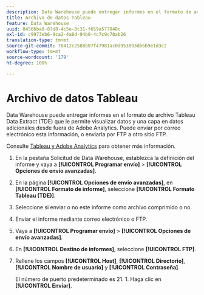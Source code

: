 ```yaml
---
description: Data Warehouse puede entregar informes en el formato de archivo Tableau Data Extract (TDE) que le permite visualizar datos y una capa en datos adicionales desde fuera de Adobe Analytics. Puede enviar por correo electrónico esta información, o enviarla por FTP a otro sitio FTP.
title: Archivo de datos Tableau
feature: Data Warehouse
uuid: 84566ba8-87d8-4c5e-8c31-f659a577848c
exl-id: c9973eb6-9ca2-4a8d-94b0-4c7c9c70ab26
translation-type: tm+mt
source-git-commit: 78412c2588b07f47981ac0d953893db6b9e1d3c2
workflow-type: tm+mt
source-wordcount: '179'
ht-degree: 100%

---
```


# Archivo de datos Tableau

Data Warehouse puede entregar informes en el formato de archivo Tableau Data Extract (TDE) que le permite visualizar datos y una capa en datos adicionales desde fuera de Adobe Analytics. Puede enviar por correo electrónico esta información, o enviarla por FTP a otro sitio FTP.

Consulte [Tableau y Adobe Analytics](https://www.tableausoftware.com/about/blog/2014/3/tableau-and-adobe-analytics-digital-marketing-gets-even-more-awesome-29491) para obtener más información.

1. En la pestaña Solicitud de Data Warehouse, establezca la definición del informe y vaya a **[!UICONTROL Programar envío]** > **[!UICONTROL Opciones de envío avanzadas]**.
1. En la página **[!UICONTROL Opciones de envío avanzadas]**, en **[!UICONTROL Formato de informe]**, seleccione **[!UICONTROL Formato Tableau (TDE)]**.
1. Seleccione si enviar o no este informe como archivo comprimido o no.
1. Enviar el informe mediante correo electrónico o FTP.

1. Vaya a **[!UICONTROL Programar envío]** > **[!UICONTROL Opciones de envío avanzadas]**.
1. En **[!UICONTROL Destino de informes]**, seleccione **[!UICONTROL FTP]**.
1. Rellene los campos **[!UICONTROL Host]**, **[!UICONTROL Directorio]**, **[!UICONTROL Nombre de usuario]** y **[!UICONTROL Contraseña]**.

   El número de puerto predeterminado es 21. 1. Haga clic en **[!UICONTROL Enviar]**.
